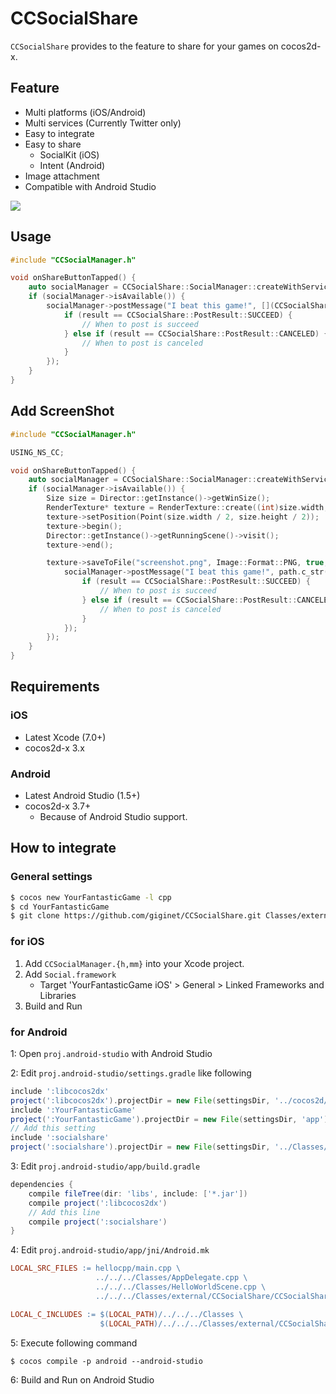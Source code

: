 # CCSocialShare

`CCSocialShare` provides to the feature to share for your games on cocos2d-x.

## Feature

- Multi platforms (iOS/Android)
- Multi services (Currently Twitter only)
- Easy to integrate
- Easy to share
    - SocialKit (iOS)
    - Intent (Android)
- Image attachment
- Compatible with Android Studio

![](https://raw.githubusercontent.com/giginet/CCSocialShare/master/images/demo_ios.gif)

## Usage

```cpp
#include "CCSocialManager.h"

void onShareButtonTapped() {
    auto socialManager = CCSocialShare::SocialManager::createWithService(CCSocialShare::Service::TWITTER);
    if (socialManager->isAvailable()) {
        socialManager->postMessage("I beat this game!", [](CCSocialShare::PostResult result) {
            if (result == CCSocialShare::PostResult::SUCCEED) {
                // When to post is succeed
            } else if (result == CCSocialShare::PostResult::CANCELED) {
                // When to post is canceled
            }
        });
    }
}
```

## Add ScreenShot

```cpp
#include "CCSocialManager.h"

USING_NS_CC;

void onShareButtonTapped() {
    auto socialManager = CCSocialShare::SocialManager::createWithService(CCSocialShare::Service::TWITTER);
    if (socialManager->isAvailable()) {
        Size size = Director::getInstance()->getWinSize();
        RenderTexture* texture = RenderTexture::create((int)size.width, (int)size.height);
        texture->setPosition(Point(size.width / 2, size.height / 2));
        texture->begin();
        Director::getInstance()->getRunningScene()->visit();
        texture->end();

        texture->saveToFile("screenshot.png", Image::Format::PNG, true, [&](RenderTexture* rt, const std::string& path) {
            socialManager->postMessage("I beat this game!", path.c_str(), [](CCSocialShare::PostResult result) {
                if (result == CCSocialShare::PostResult::SUCCEED) {
                    // When to post is succeed
                } else if (result == CCSocialShare::PostResult::CANCELED) {
                    // When to post is canceled
                }
            });
        });
    }
}
```

## Requirements

### iOS

- Latest Xcode (7.0+)
- cocos2d-x 3.x

### Android

- Latest Android Studio (1.5+)
- cocos2d-x 3.7+
    - Because of Android Studio support.

## How to integrate

### General settings

```sh
$ cocos new YourFantasticGame -l cpp
$ cd YourFantasticGame
$ git clone https://github.com/giginet/CCSocialShare.git Classes/external/CCSocialShare
```

### for iOS

1. Add `CCSocialManager.{h,mm}` into your Xcode project.
2. Add `Social.framework`
    - Target 'YourFantasticGame iOS' > General > Linked Frameworks and Libraries
3. Build and Run

### for Android

1: Open `proj.android-studio` with Android Studio

2: Edit `proj.android-studio/settings.gradle` like following

```gradle
include ':libcocos2dx'
project(':libcocos2dx').projectDir = new File(settingsDir, '../cocos2d/cocos/platform/android/libcocos2dx')
include ':YourFantasticGame'
project(':YourFantasticGame').projectDir = new File(settingsDir, 'app')
// Add this setting
include ':socialshare'
project(':socialshare').projectDir = new File(settingsDir, '../Classes/external/CCSocialShare/CCSocialShare/android')
```

3: Edit `proj.android-studio/app/build.gradle`

```gradle
dependencies {
    compile fileTree(dir: 'libs', include: ['*.jar'])
    compile project(':libcocos2dx')
    // Add this line
    compile project(':socialshare')
}
```

4: Edit `proj.android-studio/app/jni/Android.mk`

```makefile
LOCAL_SRC_FILES := hellocpp/main.cpp \
                   ../../../Classes/AppDelegate.cpp \
                   ../../../Classes/HelloWorldScene.cpp \
                   ../../../Classes/external/CCSocialShare/CCSocialShare/android/CCSocialManager.cpp

LOCAL_C_INCLUDES := $(LOCAL_PATH)/../../../Classes \
                    $(LOCAL_PATH)/../../../Classes/external/CCSocialShare/CCSocialShare
```

5: Execute following command

```shell
$ cocos compile -p android --android-studio
```

6: Build and Run on Android Studio
